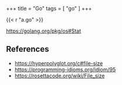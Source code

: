 +++
title = "Go"
tags = [ "go" ]
+++

{{< r "a.go" >}}

<https://golang.org/pkg/os#Stat>

## References

- <https://hyperpolyglot.org/c#file-size>
- <https://programming-idioms.org/idiom/95>
- <https://rosettacode.org/wiki/File_size>
